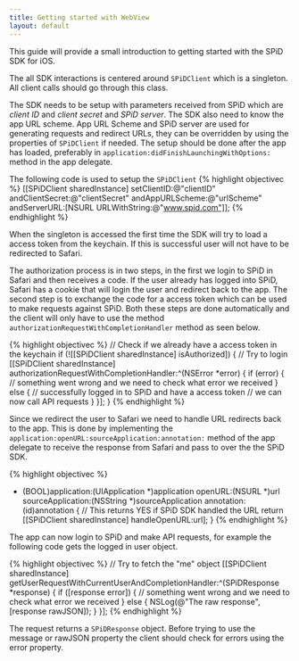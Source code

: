 ```yaml
---
title: Getting started with WebView
layout: default
---
```


This guide will provide a small introduction to getting started with the SPiD SDK for iOS.

The all SDK interactions is centered around `SPiDClient` which is a singleton. All client calls should go through this class.

The SDK needs to be setup with parameters received from SPiD which are _client ID_ and _client secret_ and _SPiD server_. The SDK also need to know the app URL scheme.
App URL Scheme and SPiD server are used for generating requests and redirect URLs, they can be overridden by using the properties of `SPiDClient` if needed.
The setup should be done after the app has loaded, preferably in `application:didFinishLaunchingWithOptions:` method in the app delegate.

The following code is used to setup the `SPiDClient`
{% highlight objectivec %}
[[SPiDClient sharedInstance] setClientID:@"clientID"
                         andClientSecret:@"clientSecret"
                         andAppURLScheme:@"urlScheme"
                            andServerURL:[NSURL URLWithString:@"www.spid.com"]];
{% endhighlight %}

When the singleton is accessed the first time the SDK will try to load a access token from the keychain. If this is successful user will not have to be redirected to Safari.

The authorization process is in two steps, in the first we login to SPiD in Safari and then receives a code. If the user already has logged into SPiD, Safari has a cookie that will login the user and redirect back to the app.
The second step is to exchange the code for a access token which can be used to make requests against SPiD.
Both these steps are done automatically and the client will only have to use the method `authorizationRequestWithCompletionHandler` method as seen below.

{% highlight objectivec %}
// Check if we already have a access token in the keychain
if (![[SPiDClient sharedInstance] isAuthorized]) {
    // Try to login
    [[SPiDClient sharedInstance] authorizationRequestWithCompletionHandler:^(NSError *error) {
        if (error) {
            // something went wrong and we need to check what error we received
        } else {
            // successfully logged in to SPiD and have a access token
            // we can now call API requests
        }
    }];
}
{% endhighlight %}

Since we redirect the user to Safari we need to handle URL redirects back to the app. This is done by implementing the `application:openURL:sourceApplication:annotation:` method of the app delegate
to receive the response from Safari and pass to over the the SPiD SDK.

{% highlight objectivec %}
- (BOOL)application:(UIApplication *)application openURL:(NSURL *)url sourceApplication:(NSString *)sourceApplication annotation:(id)annotation {
    // This returns YES if SPiD SDK handled the URL
    return [[SPiDClient sharedInstance] handleOpenURL:url];
}
{% endhighlight %}

The app can now login to SPiD and make API requests, for example the following code gets the logged in user object.

{% highlight objectivec %}
// Try to fetch the "me" object
[[SPiDClient sharedInstance] getUserRequestWithCurrentUserAndCompletionHandler:^(SPiDResponse *response) {
    if ([response error]) {
        // something went wrong and we need to check what error we received
    } else {
        NSLog(@"The raw response", [response rawJSON]);
    }
}];
{% endhighlight %}

The request returns a `SPiDResponse` object. Before trying to use the message or rawJSON property the client should check for errors using the error property.